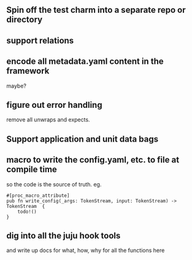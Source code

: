 ## Spin off the test charm into a separate repo or directory

## support relations

## encode all metadata.yaml content in the framework

maybe?

## figure out error handling

remove all unwraps and expects.

## Support application and unit data bags

## macro to write the config.yaml, etc. to file at compile time

so the code is the source of truth.
eg.

```
#[proc_macro_attribute]
pub fn write_config(_args: TokenStream, input: TokenStream) -> TokenStream  {
    todo!()
}
```

## dig into all the juju hook tools

and write up docs for what, how, why for all the functions here
